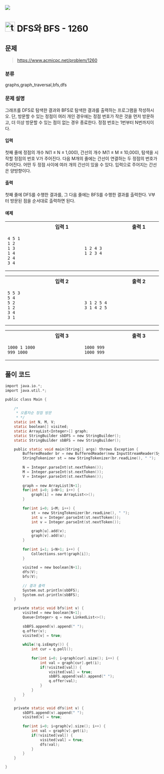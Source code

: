 <img src="https://j7b205.p.ssafy.io/assets/header/markdown_header.png" />

# <img src="https://static.solved.ac/tier_small/9.svg" alt="tier" height="32px" /> DFS와 BFS - 1260 

## 문제

> https://www.acmicpc.net/problem/1260

### 분류

graphs,graph_traversal,bfs,dfs

### 문제 설명

그래프를 DFS로 탐색한 결과와 BFS로 탐색한 결과를 출력하는 프로그램을 작성하시오. 단, 방문할 수 있는 정점이 여러 개인 경우에는 정점 번호가 작은 것을 먼저 방문하고, 더 이상 방문할 수 있는 점이 없는 경우 종료한다. 정점 번호는 1번부터 N번까지이다.



#### 입력

첫째 줄에 정점의 개수 N(1 ≤ N ≤ 1,000), 간선의 개수 M(1 ≤ M ≤ 10,000), 탐색을 시작할 정점의 번호 V가 주어진다. 다음 M개의 줄에는 간선이 연결하는 두 정점의 번호가 주어진다. 어떤 두 정점 사이에 여러 개의 간선이 있을 수 있다. 입력으로 주어지는 간선은 양방향이다.



#### 출력

첫째 줄에 DFS를 수행한 결과를, 그 다음 줄에는 BFS를 수행한 결과를 출력한다. V부터 방문된 점을 순서대로 출력하면 된다.



#### 예제

<table><tr><th><img width=120/>입력 1<img width=120/></th><th><img width=120/>출력 1<img width=120/></th></tr><tr><td>

```
4 5 1
1 2
1 3
1 4
2 4
3 4
```
</td><td>

```
1 2 4 3
1 2 3 4
```
</td></tr></table>
<table><tr><th><img width=120/>입력 2<img width=120/></th><th><img width=120/>출력 2<img width=120/></th></tr><tr><td>

```
5 5 3
5 4
5 2
1 2
3 4
3 1
```
</td><td>

```
3 1 2 5 4
3 1 4 2 5
```
</td></tr></table>
<table><tr><th><img width=120/>입력 3<img width=120/></th><th><img width=120/>출력 3<img width=120/></th></tr><tr><td>

```
1000 1 1000
999 1000
```
</td><td>

```
1000 999
1000 999
```
</td></tr></table>


####

## 풀이 코드

```c
import java.io.*;
import java.util.*;

public class Main {
	
	/* 
	 * 오름차순 정점 방문
	 * */
	static int N, M, V;
	static boolean[] visited;
	static ArrayList<Integer>[] graph;
	static StringBuilder sbDFS = new StringBuilder();
	static StringBuilder sbBFS = new StringBuilder();

	public static void main(String[] args) throws Exception {
		BufferedReader br = new BufferedReader(new InputStreamReader(System.in));
		StringTokenizer st = new StringTokenizer(br.readLine(), " ");
		
		N = Integer.parseInt(st.nextToken());
		M = Integer.parseInt(st.nextToken());
		V = Integer.parseInt(st.nextToken());
		
		graph = new ArrayList[N+1];
		for(int i=0; i<N+1; i++) {
			graph[i] = new ArrayList<>();
		}
		
		for(int i=0; i<M; i++) {
			st = new StringTokenizer(br.readLine(), " ");
			int u = Integer.parseInt(st.nextToken());
			int v = Integer.parseInt(st.nextToken());
			
			graph[u].add(v);
			graph[v].add(u);
		}
		
		for(int i=1; i<N+1; i++) {
			Collections.sort(graph[i]);
		}
		
		visited = new boolean[N+1];
		dfs(V);
		bfs(V);
		
		// 결과 출력
		System.out.println(sbDFS);
		System.out.println(sbBFS);
	}

	private static void bfs(int v) {
		visited = new boolean[N+1];
		Queue<Integer> q = new LinkedList<>();
		
		sbBFS.append(v).append(" ");
		q.offer(v);
		visited[v] = true;
		
		while(!q.isEmpty()) {
			int cur = q.poll();
			
			for(int i=0; i<graph[cur].size(); i++) {
				int val = graph[cur].get(i);
				if(!visited[val]) {
					visited[val] = true;
					sbBFS.append(val).append(" ");
					q.offer(val);
				}
			}
		}
	}

	private static void dfs(int v) {
		sbDFS.append(v).append(" ");
		visited[v] = true;
		
		for(int i=0; i<graph[v].size(); i++) {
			int val = graph[v].get(i);
			if(!visited[val]) {
				visited[val] = true;
				dfs(val);
 			}
		}
	}

}

```
